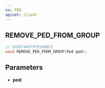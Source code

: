 ```yaml
---
ns: PED
apiset: client
---
```

## REMOVE_PED_FROM_GROUP

```c
// 0xED74007FFB146BC2
void REMOVE_PED_FROM_GROUP(Ped ped);
```


## Parameters
* **ped**:



